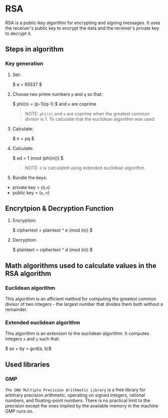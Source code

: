 # RSA

RSA is a public-key algorithm for encrypting and signing messages. It uses the receiver's public key to encrypt the data and the receiver's private key to decrypt it.

## Steps in algorithm

### Key generation

1. Set:

    $ e = 65537 $
2. Choose two prime numbers `p` and `q` so that: 

    $ phi(n) = (p-1)(q-1) $ and `e` are coprime
    > NOTE: `phi(n)` and `e` are coprime when the greatest common divisor is 1. To calculate that the euclidean algorithm was used
3. Calculate:

    $ n = pq $

4. Calculate:

    $ ed = 1 (mod (phi(n))) $
    > NOTE: `d` is calculated using extended euclidean algorithm
5. Bundle the keys:
- private key = (`d`,`n`)
- public key = (`e`, `n`)

## Encrytpion & Decryption Function

1. Encryption:

    $ ciphertext = plaintext ^ e (mod (n)) $

2. Decryption:

    $ plaintext = ciphertext ^ d (mod (n)) $

## Math algorithms used to calculate values in the RSA algorithm
### Euclidean algorithm
This algorithm is an afficient method for computing the greatest common divisor of two integers - the largest number that divides them both without a remainder.

### Extended euclidean algorithm
This algorithm is an extension to the euclidean algorithm. It computes integers `x` and `y` such that:

$ ax + by = gcd(a, b)$

## Used libraries

### GMP
`The GNU Multiple Precision Arithmetic Library` is a free library for arbitrary precision arithmetic, operating on signed integers, rational numbers, and floating-point numbers. There is no practical limit to the precision except the ones implied by the available memory in the machine GMP runs on.
